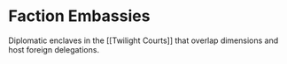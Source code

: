 # Faction Embassies
Diplomatic enclaves in the [[Twilight Courts]] that overlap dimensions and host foreign delegations.